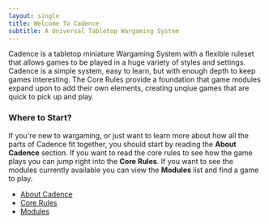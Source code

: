 ```yaml
---
layout: single
title: Welcome To Cadence
subtitle: A Universal Tabletop Wargaming System
---
```


Cadence is a tabletop miniature Wargaming System with a flexible ruleset that allows games to be played in a huge variety of styles and settings. Cadence is a simple system, easy to learn, but with enough depth to keep games interesting. The Core Rules provide a foundation that game modules expand upon to add their own elements, creating unqiue games that are quick to pick up and play.

### Where to Start?

If you're new to wargaming, or just want to learn more about how all the parts of Cadence fit together, you should start by reading the **About Cadence** section. If you want to read the core rules to see how the game plays you can jump right into the **Core Rules**. If you want to see the modules currently available you can view the **Modules** list and find a game to play.

<ul class="actions fit">
    <li><a href="{% link about.md %}" class="button">About Cadence</a></li>
	<li><a href="{% link core-rules.md %}" class="button">Core Rules</a></li>
	<li><a href="{% link modules.md %}" class="button">Modules</a></li>
</ul>